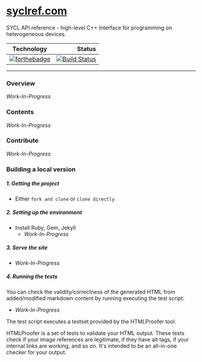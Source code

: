 # [syclref.com]

SYCL API reference - high-level C++ Interface for programming on heterogeneous devices.

| Technology | Status |
| ------------- |--------------:|
| [![forthebadge](https://forthebadge.com/images/badges/made-with-ruby.svg)](https://forthebadge.com) | [![Build Status](https://travis-ci.com/GeorgeWeb/syclref.svg?branch=master)](https://travis-ci.com/GeorgeWeb/syclref) |

---

### Overview

*Work-In-Progress*

### Contents

*Work-In-Progress*

### Contribute

*Work-In-Progress*

### Building a local version

##### 1. Getting the project
  - Either `fork and clone` or `clone directly`

##### 2. Setting up the environment
  - Install Ruby, Gem, Jekyll
    - *Work-In-Progress*

##### 3. Serve the site
  - *Work-In-Progress*

##### 4. Running the tests

You can check the validity/correctness of the generated HTML from added/modified markdown content by running executing the test script:

- *Work-In-Progress*

The test script executes a testset provided by the HTMLProofer tool.

HTMLProofer is a set of tests to validate your HTML output. These tests check if your image references are legitimate, if they have alt tags, if your internal links are working, and so on. It's intended to be an all-in-one checker for your output.

[syclref.com]: https://georgeweb.github.io/syclref
